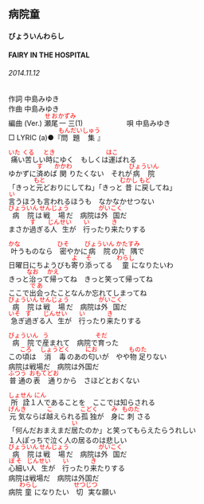 <style type="text/css">
	ruby{
	    ruby-position: over;
	}
	ruby > rt{font-size: 12px;color:red;}
	p{font:16px;font-size: '楷体'}
</style>
## 病院童
#### びょういんわらし
#### FAIRY IN THE HOSPITAL
###### 2014.11.12


作詞     中島みゆき　　　　　   
作曲      中島みゆき  　　　   
編曲 (Ver.) <ruby><rb>瀬尾</rb><rp>(</rp><rt>せお</rt><rp>)</rp></ruby><ruby><rb>一三</rb><rp>(</rp><rt>かずみ</rt><rp>)</rp></ruby>(1)　　　　　　
唄  中島みゆき        
□ LYRIC (a)●『<ruby><rb>問題</rb><rp>(</rp><rt>もんだい</rt><rp>)</rp></ruby><ruby><rb>集</rb><rp>(</rp><rt>しゅう</rt><rp>)</rp></ruby>』  

<ruby><rb>痛</rb><rp>(</rp><rt>いた</rt><rp>)</rp></ruby>い<ruby><rb>苦</rb><rp>(</rp><rt>くる</rt><rp>)</rp></ruby>しい<ruby><rb>時</rb><rp>(</rp><rt>とき</rt><rp>)</rp></ruby>にゆく　もしくは<ruby><rb>運</rb><rp>(</rp><rt>はこ</rt><rp>)</rp></ruby>ばれる   
ゆかずに<ruby><rb>済</rb><rp>(</rp><rt>す</rt><rp>)</rp></ruby>めば<ruby><rb>関</rb><rp>(</rp><rt>かかわ</rt><rp>)</rp></ruby>りたくない　それが<ruby><rb>病院</rb><rp>(</rp><rt>びょういん</rt><rp>)</rp></ruby>   
「きっと<ruby><rb>元</rb><rp>(</rp><rt>もと</rt><rp>)</rp></ruby>どおりにしてね」「きっと<ruby><rb>昔</rb><rp>(</rp><rt>むかし</rt><rp>)</rp></ruby>に<ruby><rb>戻</rb><rp>(</rp><rt>もど</rt><rp>)</rp></ruby>してね」   
<ruby><rb>言</rb><rp>(</rp><rt>い</rt><rp>)</rp></ruby>うほうも言われるほうも　なかなかせつない   
<ruby><rb>病院</rb><rp>(</rp><rt>びょういん</rt><rp>)</rp></ruby>は<ruby><rb>戦場</rb><rp>(</rp><rt>せんじょう</rt><rp>)</rp></ruby>だ　病院は<ruby><rb>外国</rb><rp>(</rp><rt>がいこく</rt><rp>)</rp></ruby>だ   
まさか<ruby><rb>過</rb><rp>(</rp><rt>す</rt><rp>)</rp></ruby>ぎる<ruby><rb>人生</rb><rp>(</rp><rt>じんせい</rt><rp>)</rp></ruby>が　<ruby><rb>行</rb><rp>(</rp><rt>い</rt><rp>)</rp></ruby>ったり<ruby><rb>来</rb><rp>(</rp><rt>き</rt><rp>)</rp></ruby>たりする   
   
<ruby><rb>叶</rb><rp>(</rp><rt>かな</rt><rp>)</rp></ruby>うものなら　<ruby><rb>密</rb><rp>(</rp><rt>ひそ</rt><rp>)</rp></ruby>やかに<ruby><rb>病院</rb><rp>(</rp><rt>びょういん</rt><rp>)</rp></ruby>の<ruby><rb>片隅</rb><rp>(</rp><rt>かたすみ</rt><rp>)</rp></ruby>で   
日曜日にちようびも<ruby><rb>寄</rb><rp>(</rp><rt>よ</rt><rp>)</rp></ruby>り<ruby><rb>添</rb><rp>(</rp><rt>そ</rt><rp>)</rp></ruby>ってる　<ruby><rb>童</rb><rp>(</rp><rt>わらし</rt><rp>)</rp></ruby>になりたいわ   
きっと<ruby><rb>治</rb><rp>(</rp><rt>なお</rt><rp>)</rp></ruby>って<ruby><rb>帰</rb><rp>(</rp><rt>かえ</rt><rp>)</rp></ruby>ってね　きっと笑って帰ってね   
ここで<ruby><rb>出会</rb><rp>(</rp><rt>であ</rt><rp>)</rp></ruby>ったことなんか忘れてしまってね   
<ruby><rb>病院</rb><rp>(</rp><rt>びょういん</rt><rp>)</rp></ruby>は<ruby><rb>戦場</rb><rp>(</rp><rt>せんじょう</rt><rp>)</rp></ruby>だ　病院は<ruby><rb>外国</rb><rp>(</rp><rt>がいこく</rt><rp>)</rp></ruby>だ   
<ruby><rb>急</rb><rp>(</rp><rt>いそ</rt><rp>)</rp></ruby>ぎ<ruby><rb>過</rb><rp>(</rp><rt>す</rt><rp>)</rp></ruby>ぎる<ruby><rb>人生</rb><rp>(</rp><rt>じんせい</rt><rp>)</rp></ruby>が　<ruby><rb>行</rb><rp>(</rp><rt>い</rt><rp>)</rp></ruby>ったり<ruby><rb>来</rb><rp>(</rp><rt>き</rt><rp>)</rp></ruby>たりする   
   
<ruby><rb>病院</rb><rp>(</rp><rt>びょういん</rt><rp>)</rp></ruby>で<ruby><rb>産</rb><rp>(</rp><rt>う</rt><rp>)</rp></ruby>まれて　病院で<ruby><rb>育</rb><rp>(</rp><rt>そだ</rt><rp>)</rp></ruby>った   
この<ruby><rb>頃</rb><rp>(</rp><rt>ころ</rt><rp>)</rp></ruby>は　<ruby><rb>消毒</rb><rp>(</rp><rt>しょうどく</rt><rp>)</rp></ruby>のあの<ruby><rb>匂</rb><rp>(</rp><rt>にお</rt><rp>)</rp></ruby>いが　やや<ruby><rb>物足</rb><rp>(</rp><rt>ものた</rt><rp>)</rp></ruby>りない   
病院は戦場だ　病院は外国だ   
<ruby><rb>普通</rb><rp>(</rp><rt>ふつう</rt><rp>)</rp></ruby>の<ruby><rb>表通</rb><rp>(</rp><rt>おもてどお</rt><rp>)</rp></ruby>りから　さほど</rb><rp>(</rp><rt>とお</rt><rp>)</rp></ruby>くない   
   
<ruby><rb>所詮</rb><rp>(</rp><rt>しょせん</rt><rp>)</rp></ruby>１<ruby><rb>人</rb><rp>(</rp><rt>にん</rt><rp>)</rp></ruby>であることを　ここでは知らされる   
<ruby><rb>元気</rb><rp>(</rp><rt>げんき</rt><rp>)</rp></ruby>ならば<ruby><rb>越</rb><rp>(</rp><rt>こ</rt><rp>)</rp></ruby>えられる<ruby><rb>孤独</rb><rp>(</rp><rt>こどく</rt><rp>)</rp></ruby>が　<ruby><rb>身</rb><rp>(</rp><rt>み</rt><rp>)</rp></ruby>に<ruby><rb>刺</rb><rp>(</rp><rt>ものた</rt><rp>)</rp></ruby>さる   
「何んだおまえまだ<ruby><rb>居</rb><rp>(</rp><rt>い</rt><rp>)</rp></ruby>たのか」と笑ってもらえたらうれしい   
１人ぽっちで泣く人の居るのは悲しい   
<ruby><rb>病院</rb><rp>(</rp><rt>びょういん</rt><rp>)</rp></ruby>は<ruby><rb>戦場</rb><rp>(</rp><rt>せんじょう</rt><rp>)</rp></ruby>だ　病院は<ruby><rb>外国</rb><rp>(</rp><rt>がいこく</rt><rp>)</rp></ruby>だ   
<ruby><rb>心細</rb><rp>(</rp><rt>ぼそ</rt><rp>)</rp></ruby>い<ruby><rb>人生</rb><rp>(</rp><rt>じんせい</rt><rp>)</rp></ruby>が　<ruby><rb>行</rb><rp>(</rp><rt>い</rt><rp>)</rp></ruby>ったり<ruby><rb>来</rb><rp>(</rp><rt>き</rt><rp>)</rp></ruby>たりする   
病院は戦場だ　病院は外国だ   
病院<ruby><rb>童</rb><rp>(</rp><rt>わらし</rt><rp>)</rp></ruby>になりたい　<ruby><rb>切実</rb><rp>(</rp><rt>せつじつ</rt><rp>)</rp></ruby>な願い   